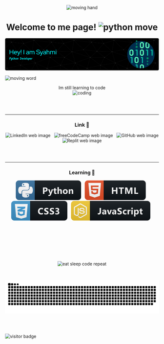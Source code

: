 <p align="center">
  <img width="150" src="https://raw.githubusercontent.com/iampavangandhi/iampavangandhi/master/gifs/Hi.gif" alt="moving hand">
</p>

<h1 align="center">Welcome to me page! <img width="30" src="https://camo.githubusercontent.com/a3ccfae79c559d3ff0c7ece89882c93bf278d01f0d2a1d908e19497630dca49d/68747470733a2f2f692e67697068792e636f6d2f6d656469612f4c4d7439363338644f38646674416a74636f2f3230302e77656270" alt="python move"></h1>

![Header](./github-header-image.png)

<p href="https://git.io/typing-svg">
  <img src="https://readme-typing-svg.herokuapp.com/?lines=Hi+there!;I'm+Syahmi;What+about+yours?" alt="moving word">
</p>

<p align="center">Im still learning to code <br />
  <img width="165" src="https://raw.githubusercontent.com/abhisheknaiidu/abhisheknaiidu/master/code.gif" alt="coding"
</p>

<br /><br />

---

<h3 align="center">Link 🔗</h3>
<p align="center" href="https://www.linkedin.com/in/szx96" href="https://www.freecodecamp.org/SYAHMI-ROSLEE" href="https://github.com/Syahmiz" href="https://replit.com/@zikryx">
  <img src="https://img.shields.io/badge/linkedin-%230077B5.svg?style=for-the-badge&logo=linkedin&logoColor=white" alt="LinkedIn web image"> &nbsp
  <img src="https://img.shields.io/badge/Freecodecamp-%23123.svg?&style=for-the-badge&logo=freecodecamp&logoColor=green" alt="freeCodeCamp web image"> &nbsp
  <img src="https://img.shields.io/badge/github-%23121011.svg?style=for-the-badge&logo=github&logoColor=white" alt="GitHub web image"> &nbsp
  <img src="https://img.shields.io/badge/Replit-DD1200?style=for-the-badge&logo=Replit&logoColor=white" alt="Replit web image"> &nbsp
</p>

<br /><br />

---

<h3 align="center">Learning 📘</h3>
<p align="center" href="none">
  <img src="https://raw.githubusercontent.com/MikeCodesDotNET/ColoredBadges/master/svg/dev/languages/python.svg" alt="Python image"> &nbsp
  <img src="https://github.com/MikeCodesDotNET/ColoredBadges/raw/master/svg/dev/languages/html.svg" alt="html image"> &nbsp
  <img src="https://github.com/MikeCodesDotNET/ColoredBadges/raw/master/svg/dev/languages/css3.svg" alt="css3 image"> &nbsp
  <img src="https://github.com/MikeCodesDotNET/ColoredBadges/raw/master/svg/dev/languages/js.svg" alt="js image"> &nbsp
</p>

<br /><br /><br /><br /><br /><br />

<p align="center">
  <img width="200" src="https://raw.githubusercontent.com/raghavk16/raghavk16/master/giphy.webp" alt="eat sleep code repeat">
</p>

<br />

<p align="center" href="none">
  <img src="https://raw.githubusercontent.com/Platane/snk/output/github-contribution-grid-snake.svg" alt="snake move">
</p>

<br /><br />

![visitor badge](https://custom-icon-badges.herokuapp.com/github/license/denvercoder1/custom-icon-badges?logo=repo)
